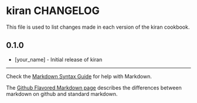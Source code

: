 # kiran CHANGELOG

This file is used to list changes made in each version of the kiran cookbook.

## 0.1.0
- [your_name] - Initial release of kiran

- - -
Check the [Markdown Syntax Guide](http://daringfireball.net/projects/markdown/syntax) for help with Markdown.

The [Github Flavored Markdown page](http://github.github.com/github-flavored-markdown/) describes the differences between markdown on github and standard markdown.
